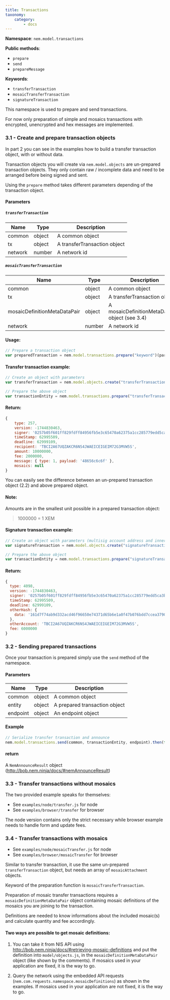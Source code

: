 ```yaml
---
title: Transactions
taxonomy:
    category:
        - docs
---
```


**Namespace**: `nem.model.transactions`

**Public methods**:
- `prepare`
- `send`
- `prepareMessage`

**Keywords**:
- `transferTransaction`
- `mosaicTransferTransaction`
- `signatureTransaction`

This namespace is used to prepare and send transactions. 

For now only preparation of simple and mosaics transactions with encrypted, unencrypted and hex messages are implemented.

### 3.1 - Create and prepare transaction objects

In part 2 you can see in the examples how to build a transfer transaction object, with or without data.

Transaction objects you will create via `nem.model.objects` are un-prepared transaction objects. They only contain raw / incomplete data and need to be arranged before being signed and sent.

Using the `prepare` method takes different parameters depending of the transaction object.

#### Parameters

##### `transferTransaction`

Name           | Type             | Description                  |
---------------|------------------|------------------------------|
common         | object           | A common object              |
tx             | object           | A transferTransaction object |
network        | number           | A network id                 |

##### `mosaicTransferTransaction`

Name                          | Type             | Description                           |
------------------------------|------------------|---------------------------------------|
common                        | object           | A common object                       |
tx                            | object           | A transferTransaction object          |
mosaicDefinitionMetaDataPair  | object           | A mosaicDefinitionMetaDataPair object (see 3.4)|
network                       | number           | A network id                          |

#### Usage:

```javascript
// Prepare a transaction object
var preparedTransaction = nem.model.transactions.prepare("keyword")(param1, param2, ...);
```

#### Transfer transaction example:

```javascript
// Create an object with parameters
var transferTransaction = nem.model.objects.create("transferTransaction")("TBCI2A67UQZAKCR6NS4JWAEICEIGEIM72G3MVW5S", 10, "Hello");

// Prepare the above object
var transactionEntity = nem.model.transactions.prepare("transferTransaction")(common, transferTransaction, nem.model.network.data.testnet.id)
```

#### Return:

```javascript
{
	type: 257,
  	version: -1744830463,
  	signer: '0257b05f601ff829fdff84956fb5e3c65470a62375a1cc285779edd5ca3b42f6',
  	timeStamp: 62995509,
  	deadline: 62999109,
  	recipient: 'TBCI2A67UQZAKCR6NS4JWAEICEIGEIM72G3MVW5S',
  	amount: 10000000,
  	fee: 2000000,
  	message: { type: 1, payload: '48656c6c6f' },
  	mosaics: null
}
```

You can easily see the difference between an un-prepared transaction object (2.2) and above prepared object.

#### Note:

Amounts are in the smallest unit possible in a prepared transaction object:

> 1000000 = 1 XEM

#### Signature transaction example:

```javascript
// Create an object with parameters (multisig account address and inner transaction hash)
var signatureTransaction = nem.model.objects.create("signatureTransaction")("TBCI2A67UQZAKCR6NS4JWAEICEIGEIM72G3MVW5S", "161d7f74ab9d332acd46f96650e74371d65b6e1a0f47b076bdd7ccea37903175");

// Prepare the above object
var transactionEntity = nem.model.transactions.prepare("signatureTransaction")(common, signatureTransaction, nem.model.network.data.testnet.id)
```

#### Return:

```javascript
{
  type: 4098,
  version: -1744830463,
  signer: '0257b05f601ff829fdff84956fb5e3c65470a62375a1cc285779edd5ca3b42f6',
  timeStamp: 62995509,
  deadline: 62999109,
  otherHash: {
    data: '161d7f74ab9d332acd46f96650e74371d65b6e1a0f47b076bdd7ccea37903175'
  },
  otherAccount: 'TBCI2A67UQZAKCR6NS4JWAEICEIGEIM72G3MVW5S',
  fee: 6000000
}
```

### 3.2 - Sending prepared transactions

Once your transaction is prepared simply use the `send` method of the namespace.

#### Parameters

Name           | Type             | Description                   |
---------------|------------------|-------------------------------|
common         | object           | A common object               |
entity         | object           | A prepared transaction object |
endpoint       | object           | An endpoint object            |

#### Example

```javascript
// Serialize transfer transaction and announce
nem.model.transactions.send(common, transactionEntity, endpoint).then(function(res) {....});

```

#### return

A `NemAnnounceResult` object (http://bob.nem.ninja/docs/#nemAnnounceResult)

### 3.3 - Transfer transactions without mosaics

The two provided example speaks for themselves:

- See `examples/node/transfer.js` for node
- See `examples/browser/transfer` for browser

The node version contains only the strict necessary while browser example needs to handle form and update fees.

### 3.4 - Transfer transactions with mosaics

- See `examples/node/mosaicTransfer.js` for node
- See `examples/browser/mosaicTransfer` for browser

Similar to transfer transaction, it use the same un-prepared `transferTransaction` object, but needs an array of `mosaicAttachment` objects.

Keyword of the preparation function is `mosaicTransferTransaction`.

Preparation of mosaic transfer transactions requires a `mosaicDefinitionMetaDataPair` object containing mosaic definitions of the mosaics you are joining to the transaction. 

Definitions are needed to know informations about the included mosaic(s) and calculate quantity and fee accordingly.

#### Two ways are possible to get mosaic definitions:

 1) You can take it from NIS API using http://bob.nem.ninja/docs/#retrieving-mosaic-definitions and put the definition into `model/objects.js`, in the `mosaicDefinitionMetaDataPair` object (like shown by the comments). If mosaics used in your application are fixed, it is the way to go.

 2) Query the network using the embedded API requests (`nem.com.requests.namespace.mosaicDefinitions`) as shown in the examples. If mosaics used in your application are not fixed, it is the way to go.
